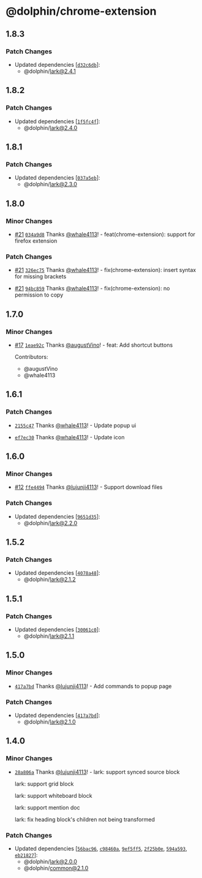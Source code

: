 # @dolphin/chrome-extension

## 1.8.3

### Patch Changes

- Updated dependencies [[`d32c6db`](https://github.com/whale4113/cloud-document-converter/commit/d32c6db3ca15c81416faa03478e69dd5df5bc1f9)]:
  - @dolphin/lark@2.4.1

## 1.8.2

### Patch Changes

- Updated dependencies [[`1f5fc4f`](https://github.com/whale4113/cloud-document-converter/commit/1f5fc4f489db29f53c0381eec9fc3256ac40921a)]:
  - @dolphin/lark@2.4.0

## 1.8.1

### Patch Changes

- Updated dependencies [[`037a5eb`](https://github.com/whale4113/cloud-document-converter/commit/037a5eb0042b7309f3040c9e9233e4094470fcf6)]:
  - @dolphin/lark@2.3.0

## 1.8.0

### Minor Changes

- [#21](https://github.com/whale4113/cloud-document-converter/pull/21) [`034a9d8`](https://github.com/whale4113/cloud-document-converter/commit/034a9d81d2834d83919ef53077ad9221a1f70c89) Thanks [@whale4113](https://github.com/whale4113)! - feat(chrome-extension): support for firefox extension

### Patch Changes

- [#21](https://github.com/whale4113/cloud-document-converter/pull/21) [`326ec75`](https://github.com/whale4113/cloud-document-converter/commit/326ec75f233495449336919b78463c4259711baf) Thanks [@whale4113](https://github.com/whale4113)! - fix(chrome-extension): insert syntax for missing brackets

- [#21](https://github.com/whale4113/cloud-document-converter/pull/21) [`94bc859`](https://github.com/whale4113/cloud-document-converter/commit/94bc85967ca193f501aaa95274f77419bdb26064) Thanks [@whale4113](https://github.com/whale4113)! - fix(chrome-extension): no permission to copy

## 1.7.0

### Minor Changes

- [#17](https://github.com/whale4113/cloud-document-converter/pull/17) [`1eae92c`](https://github.com/whale4113/cloud-document-converter/commit/1eae92cbe49d9535998efde2903fe229ea60c641) Thanks [@augustVino](https://github.com/augustVino)! - feat: Add shortcut buttons

  Contributors:

  - @augustVino
  - @whale4113

## 1.6.1

### Patch Changes

- [`2155c47`](https://github.com/whale4113/cloud-document-converter/commit/2155c47951f74b6a86cf8e7a0e320a08b00730c9) Thanks [@whale4113](https://github.com/whale4113)! - Update popup ui

- [`ef7ec30`](https://github.com/whale4113/cloud-document-converter/commit/ef7ec302874445915ac9c2d9cd7b83a2a5e81ed5) Thanks [@whale4113](https://github.com/whale4113)! - Update icon

## 1.6.0

### Minor Changes

- [#12](https://github.com/lujunji4113/cloud-document-converter/pull/12) [`ffe4494`](https://github.com/lujunji4113/cloud-document-converter/commit/ffe44945f5b214ce83108a4991799823235d7a87) Thanks [@lujunji4113](https://github.com/lujunji4113)! - Support download files

### Patch Changes

- Updated dependencies [[`9651d35`](https://github.com/lujunji4113/cloud-document-converter/commit/9651d350577ae9e9196f3bd63c2452808ef8614c)]:
  - @dolphin/lark@2.2.0

## 1.5.2

### Patch Changes

- Updated dependencies [[`4078a48`](https://github.com/lujunji4113/cloud-document-converter/commit/4078a48a07b607f9e116c04ac99820b402c4b1c0)]:
  - @dolphin/lark@2.1.2

## 1.5.1

### Patch Changes

- Updated dependencies [[`30061c0`](https://github.com/lujunji4113/cloud-document-converter/commit/30061c04642d16f44714c8590253fc0b26b91779)]:
  - @dolphin/lark@2.1.1

## 1.5.0

### Minor Changes

- [`417a7bd`](https://github.com/lujunji4113/cloud-document-converter/commit/417a7bde506723a25e80e2be2168ce891794cfb1) Thanks [@lujunji4113](https://github.com/lujunji4113)! - Add commands to popup page

### Patch Changes

- Updated dependencies [[`417a7bd`](https://github.com/lujunji4113/cloud-document-converter/commit/417a7bde506723a25e80e2be2168ce891794cfb1)]:
  - @dolphin/lark@2.1.0

## 1.4.0

### Minor Changes

- [`28a806a`](https://github.com/lujunji4113/dolphin/commit/28a806a4bcb19a10fb489d937e54287cdb62d832) Thanks [@lujunji4113](https://github.com/lujunji4113)! - lark: support synced source block

  lark: support grid block

  lark: support whiteboard block

  lark: support mention doc

  lark: fix heading block's children not being transformed

### Patch Changes

- Updated dependencies [[`56bac96`](https://github.com/lujunji4113/dolphin/commit/56bac963d50212144a76b84c2d75ff24f60413c8), [`c98460a`](https://github.com/lujunji4113/dolphin/commit/c98460a01bc1aa5cff5ce22b27710213d2b00a35), [`9ef5ff5`](https://github.com/lujunji4113/dolphin/commit/9ef5ff5a2714bec43110ca980dc6ee6a6a26f426), [`2f25b0e`](https://github.com/lujunji4113/dolphin/commit/2f25b0e45a057432196f7b659018671b35cf585d), [`594a593`](https://github.com/lujunji4113/dolphin/commit/594a5937a68d0cdd57525374d82ba86af924cce3), [`eb21827`](https://github.com/lujunji4113/dolphin/commit/eb2182751da92acb231551215e119710df5c0b9c)]:
  - @dolphin/lark@2.0.0
  - @dolphin/common@2.1.0
